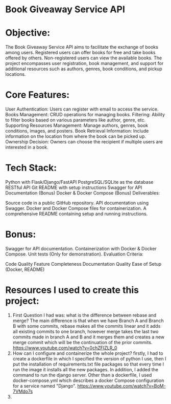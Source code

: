 # Book Giveaway Service API

# Objective:
The Book Giveaway Service API aims to facilitate the exchange of books among users. Registered users can offer books for free and take books offered by others. Non-registered users can view the available books. The project encompasses user registration, book management, and support for additional resources such as authors, genres, book conditions, and pickup locations.

# Core Features:

User Authentication: Users can register with email to access the service.
Books Management: CRUD operations for managing books.
Filtering: Ability to filter books based on various parameters like author, genre, etc.
Supporting Resources Management: Manage authors, genres, book conditions, images, and posters.
Book Retrieval Information: Include information on the location from where the book can be picked up.
Ownership Decision: Owners can choose the recipient if multiple users are interested in a book.

# Tech Stack:

Python with Flask/Django/FastAPI
PostgreSQL/SQLite as the database
RESTful API
Git
README with setup instructions
Swagger for API Documentation (Bonus)
Docker & Docker Compose (Bonus)
Deliverables:

Source code in a public GitHub repository.
API documentation using Swagger.
Docker and Docker Compose files for containerization.
A comprehensive README containing setup and running instructions.

# Bonus:

Swagger for API documentation.
Containerization with Docker & Docker Compose.
Unit tests (Only for demonstration).
Evaluation Criteria:

Code Quality
Feature Completeness
Documentation Quality
Ease of Setup (Docker, README)


# Resources I used to create this project:
1. First Question I had was: what is the difference between rebase and merge?
The main difference is that when we have Branch A and Branch B with some commits, rebase makes all the commits linear
and it adds all existing commits to one branch, however merge takes the last two commits made in branch A and B and it
merges them and creates a new merge commit which will be the continuation of the prior commits.
https://www.youtube.com/watch?v=0chZFIZLR_0
2. How can I configure and containerize the whole project? firstly, I had to create a dockerfile in which I specified
the version of python I use, then I put the installation of requirements.txt file packages so that every time I run the
image it installs all the new packages. In addition, I added the command to run the django server. Other than a dockerfile,
I used docker-compose.yml which describes a docker Compose configuration for a service named "Django".
https://www.youtube.com/watch?v=BoM-7VMdo7s
3. 